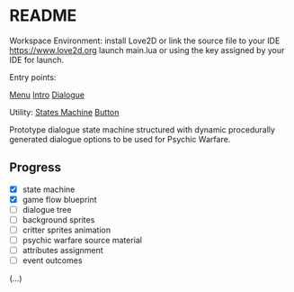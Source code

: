 # README

Workspace Environment:
install Love2D or link the source file to your IDE https://www.love2d.org
launch main.lua or using the key assigned by your IDE for launch.

Entry points:

[Menu](https://github.com/a-sporez/Pond-Academy/blob/main/source/states/menu.lua)
[Intro](https://github.com/a-sporez/Pond-Academy/blob/main/source/states/intro.lua)
[Dialogue](https://github.com/a-sporez/Pond-Academy/blob/main/source/dialogues/dialogue.lua)

Utility:
[States Machine](https://github.com/a-sporez/Pond-Academy/blob/main/source/states/state.lua)
[Button](https://github.com/a-sporez/Pond-Academy/blob/main/source/ui/button.lua)

Prototype dialogue state machine structured with dynamic procedurally generated dialogue options to be used for Psychic Warfare.

## Progress

- [x] state machine
- [x] game flow blueprint
- [ ] dialogue tree
- [ ] background sprites
- [ ] critter sprites animation
- [ ] psychic warfare source material
- [ ] attributes assignment
- [ ] event outcomes

(...)
